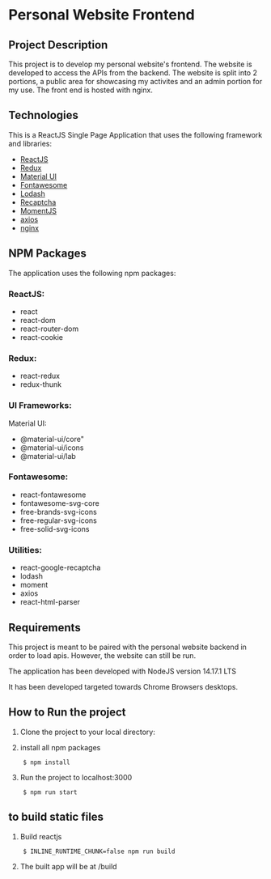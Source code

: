 # Personal Website Frontend

## Project Description
This project is to develop my personal website's frontend. The website is developed to access the APIs from the backend.
The website is split into 2 portions, a public area for showcasing my activites and an admin portion for my use. The front end is hosted with nginx.

## Technologies
This is a ReactJS Single Page Application that uses the following framework and libraries:
- [ReactJS](https://reactjs.org/)
- [Redux](https://react-redux.js.org/)
- [Material UI](https://material-ui.com/)
- [Fontawesome](https://fontawesome.com/)
- [Lodash](https://lodash.com/)
- [Recaptcha](https://www.google.com/recaptcha/about/)
- [MomentJS](https://momentjs.com/)
- [axios](https://www.axios.com/)
- [nginx](https://www.nginx.com/)

## NPM Packages
The application uses the following npm packages:

### ReactJS:
- react
- react-dom
- react-router-dom
- react-cookie

### Redux:
- react-redux
- redux-thunk

### UI Frameworks:
Material UI:
- @material-ui/core"
- @material-ui/icons
- @material-ui/lab

### Fontawesome:
- react-fontawesome
- fontawesome-svg-core
- free-brands-svg-icons
- free-regular-svg-icons
- free-solid-svg-icons

### Utilities:
- react-google-recaptcha
- lodash
- moment
- axios
- react-html-parser

## Requirements
This project is meant to be paired with the personal website backend in order to load apis. However, the website can still be run.

The application has been developed with NodeJS version 14.17.1 LTS

It has been developed targeted towards Chrome Browsers desktops.

## How to Run the project
1. Clone the project to your local directory:

2. install all npm packages
``` 
    $ npm install
```
3.  Run the project to localhost:3000
``` 
    $ npm run start
```

## to build static files
1. Build reactjs 
``` 
    $ INLINE_RUNTIME_CHUNK=false npm run build
```
2. The built app will be at /build